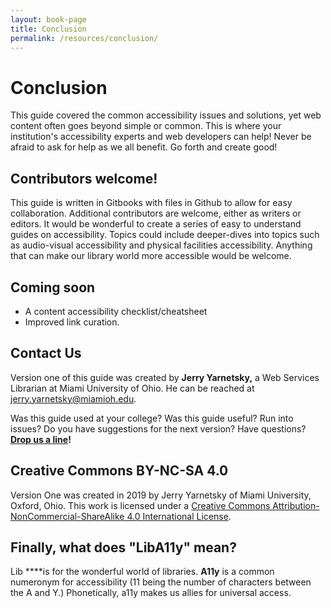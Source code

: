 ```yaml
---
layout: book-page
title: Conclusion
permalink: /resources/conclusion/
---
```

# Conclusion

This guide covered the common accessibility issues and solutions, yet web content often goes beyond simple or common. This is where your institution's accessibility experts and web developers can help! Never be afraid to ask for help as we all benefit. Go forth and create good!

## Contributors welcome!

This guide is written in Gitbooks with files in Github to allow for easy collaboration. Additional contributors are welcome, either as writers or editors. It would be wonderful to create a series of easy to understand guides on accessibility. Topics could include deeper-dives into topics such as audio-visual accessibility and physical facilities accessibility. Anything that can make our library world more accessible would be welcome.

## Coming soon

* A content accessibility checklist/cheatsheet
* Improved link curation.

## Contact Us

Version one of this guide was created by **Jerry Yarnetsky,** a Web Services Librarian at Miami University of Ohio. He can be reached at [jerry.yarnetsky@miamioh.edu](mailto:jerry.yarnetsky@miamioh.edu).

Was this guide used at your college? Was this guide useful? Run into issues? Do you have suggestions for the next version? Have questions? [**Drop us a line**](mailto:jerry.yarnetsky@miamioh.edu)**!**

## Creative Commons BY-NC-SA 4.0

Version One was created in 2019 by Jerry Yarnetsky of Miami University, Oxford, Ohio. This work is licensed under a [Creative Commons Attribution-NonCommercial-ShareAlike 4.0 International License](http://creativecommons.org/licenses/by-nc-sa/4.0/).

## **Finally, what does "LibA11y" mean?**

Lib ****is for the wonderful world of libraries. **A11y** is a common numeronym for accessibility \(11 being the number of characters between the A and Y.\) Phonetically, a11y makes us allies for universal access.
